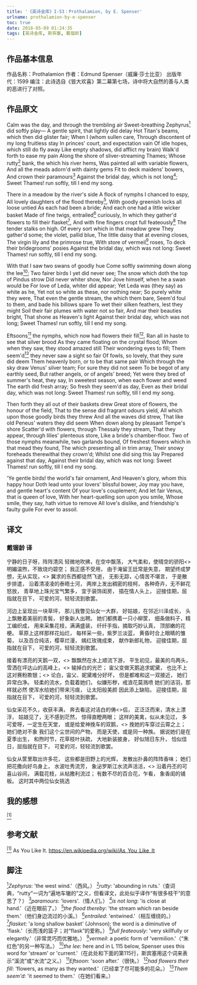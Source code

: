 ```yaml
---
title: '《英诗金库》I-53：Prothalamion, by E. Spenser'
urlname: prothalamion-by-e-spenser
toc: true
date: 2018-05-09 01:24:35
tags: [英诗金库, 斯宾塞, 戴镏龄]
---
```


## 作品基本信息

作品名称：Prothalamion
作者：Edmund Spenser（威廉·莎士比亚）
出版年代：1599
编注：此诗选自《皆大欢喜》第二幕第七场，诗中将大自然的善与人类的恶进行了对照。

## 作品原文

Calm was the day, and through the trembling air
Sweet-breathing Zephyrus<a href="#note1" id="note1ref"><sup>1</sup></a> did softly play—
A gentle spirit, that lightly did delay
Hot Titan's beams, which then did glister fair;
When I (whom sullen care,
Through discontent of my long fruitless stay
In princes' court, and expectation vain
Of idle hopes, which still do fly away
Like empty shadows, did afflict my brain)
Walk'd forth to ease my pain
Along the shore of sliver-streaming Thames;
Whose rutty<a href="#note2" id="note2ref"><sup>2</sup></a> bank, the which his river hems,
Was painted all with variable flowers,
And all the meads adorn'd with dainty gems
Fit to deck maidens' bowers,
And crown their paramours<a href="#note3" id="note3ref"><sup>3</sup></a>
Against the bridal day, which is not long<a href="#note4" id="note4ref"><sup>4</sup></a>;
Sweet Thames! run softly, till I end my song.

There in a meadow by the river's side
A flock of nymphs I chanced to espy,
All lovely daughters of the flood thereby<a href="#note5" id="note5ref"><sup>5</sup></a>,
With goodly greenish locks all loose untied
As each had been a bride;
And each one had a little wicker basket
Made of fine twigs, entrailed<a href="#note6" id="note6ref"><sup>6</sup></a> curiously,
In which they gather'd flowers to fill their flasket<a href="#note7" id="note7ref"><sup>7</sup></a>,
And with fine fingers cropt full feateously<a href="#note8" id="note8ref"><sup>8</sup></a>
The tender stalks on high.
Of every sort which in that meadow grew
They gather'd some; the violet, pallid blue,
The little daisy that at evening closes,
The virgin lily and the primrose true,
With store of vermeil<a href="#note9" id="note9ref"><sup>9</sup></a> roses,
To deck their bridegrooms' posies
Against the bridal day, which was not long:
Sweet Thames! run softly, till I end my song.

With that I saw two swans of goodly hue
Come softly swimming down along the lee<a href="#note10" id="note10ref"><sup>10</sup></a>;
Two fairer birds I yet did never see;
The snow which doth the top of Pindus strow
Did never whiter show,
Nor Jove himself, when he a swan would be
For love of Leda, whiter did appear;
Yet Leda was (they say) as white as he,
Yet not so white as these, nor nothing near;
So purely white they were,
That even the gentle stream, the which them bare,
Seem'd foul to them, and bade his billows spare
To wet their silken feathers, lest they might
Soil their fair plumes with water not so fair,
And mar their beauties bright,
That shone as Heaven's light
Against their bridal day, which was not long;
Sweet Thames! run softly, till I end my song.

Eftsoons<a href="#note11" id="note11ref"><sup>11</sup></a> the nymphs, which now had flowers their fill<a href="#note12" id="note12ref"><sup>12</sup></a>,
Ran all in haste to see that silver brood
As they came floating on the crystal flood;
Whom when they saw, they stood amazed still
Their wondering eyes to fill;
Them seem'd<a href="#note13" id="note13ref"><sup>13</sup></a> they never saw a sight so fair
Of fowls, so lovely, that they sure did deem
Them heavenly born, or to be that same pair
Which through the sky draw Venus' silver team;
For sure they did not seem
To be begot of any earthly seed,
But rather angels, or of angels' breed;
Yet were they bred of summer's heat, they say,
In sweetest season, when each flower and weed
The earth did fresh array;
So fresh they seem'd as day,
Even as their bridal day, which was not long:
Sweet Thames! run softly, till I end my song.

Then forth they all out of their baskets drew
Great store of flowers, the honour of the field,
That to the sense did fragrant odours yield,
All which upon those goodly birds they threw
And all the waves did strew,
That like old Peneus' waters they did seem
When down along by pleasant Tempe's shore
Scatter'd with flowers, through Thessaly they stream,
That they appear, through lilies' plenteous store,
Like a bride's chamber-floor.
Two of those nymphs meanwhile, two garlands bound,
Of freshest flowers which in that mead they found,
The which presenting all in trim array,
Their snowy foreheads therewithal they crown'd;
Whilst one did sing this lay
Prepared against that day,
Against their bridal day, which was not long:
Sweet Thames! run softly, till I end my song.

'Ye gentle birds! the world's fair ornament,
And Heaven's glory, whom this happy hour
Doth lead unto your lovers' blissful bower,
Joy may you have, and gentle heart's content
Of your love's couplement;
And let fair Venus, that is queen of love,
With her heart-quelling son upon you smile,
Whose smile, they say, hath virtue to remove
All love's dislike, and friendship's faulty guile
For ever to assoil.


## 译文
### 戴镏龄 译

宁静的日子呀，阵阵清风
轻微地吹拂，在空中飘荡，
大气柔和，使晴空的骄阳<>
明媚温煦，不致烧灼碧空；
我正感不受用，
由于淹留王廷常是失意，
期望终成梦想，无从实现，<>
冀求的东西都徒然飞逝，
无影无踪，心情苦不堪言，
于是散步排遣，
沿着清凌凌的泰晤士河，
两岸上发出稠密的枝柯，
各种奇卉，无不鲜花怒放，
青草地上珠光宝气繁多，
宜于装饰闺房，
插在情人头上，
迎接佳期，屈指就在目下，
可爱的河，轻轻流到歌罢。

河边上呈现出一块草坪，
那儿我瞥见仙女一大群，
好姑娘，在邻近川泽成长，
头上飘散着美丽的青鬓，
好象新人出聘。
她们都携着一只小柳筐，
细条做料子，精工编织成，
用来采集花枝，满满盛装，
纤纤手指，摘取巧妙认真，
顶部嫩的花梗。
草原上这样那样花灿烂，
每样采一些，紫罗兰淡蓝，
黄昏时合上眼睛的雏菊，
以及百合纯洁，樱草烂漫，
嫣红玫瑰成束，
献作新郎礼物，
迎接佳期，屈指就在目下，
可爱的河，轻轻流到歌罢。

接着有漂亮的天鹅一双，<>
飘飘然在水上顺流下游，
平生初见，最美的鸟两头，
雪洒在坪达山的高峰上，<>
输掉白的光芒；
宙父变做天鹅追求妮黛，
也比不上这对赛粉欺银；<>
论白，宙父、妮黛难分好坏，
但是都难和这一双接近，
她们异常白净。
轻柔的流水，负载着她们，
似嫌形秽，戒浪花莫溅喷
她们的洁羽，那样就必然
使浑水给她们带来污痕，
让太阳般美颜
因此添上缺陷，
迎接佳期，屈指就在目下，
可爱的河，轻轻流到歌罢。

仙女采花不久，收获丰满，
奔去看这对洁白的俦<>侣，
正泛泛而来，清水上漂浮，
姑娘见了，无不感到茫然，
惊得直瞪两眼；
这样的美禽，似从未见过，
多可爱呀，一定生在天堂，
或是给爱神挽车的双鹅，<>
挽她的车穿过云霄之上；
她们绝对不象
我们这个尘世间的产物，
而是天使，或是同一种族。
据说她们是在夏季出生，
和煦时节，花草枝叶扶疏，
大地新装披身，
好似旭日东升，
恰似佳日，屈指就在目下，
可爱的河，轻轻流到歌罢。

仙女从筐里取出许多花，
这些都是田野上的光辉，
发散出扑鼻的阵阵香味；
她们把花撒向好鸟身上，
水波吐秀流芳，
象泌罗斯江水流声活活，<>
沿着丹丕的可喜山谷间，
满载花枝，从帖撒利流过；
有数不尽的百合花，乍看，
象香闺的铺板。
这时其中两位仙女挑选

## 我的感想

<a href="#bib1" id="bib1ref"><sup>[1]</sup></a>

## 参考文献
<a id="bib1" href="#bib1ref"><sup>[1]</sup></a> As You Like It. https://en.wikipedia.org/wiki/As_You_Like_It

## 脚注
<a id="note1" href="#note1ref"><sup>1</sup></a>*Zephyrus*: 'the west wind.'（西风。）
<a id="note2" href="#note2ref"><sup>2</sup></a>*rutty*: 'abounding in ruts.'（查词典，“rutty”一词为“遍地车辙的”之义，但看译文，此处似乎译作“有很多枝干”的意思了？）
<a id="note3" href="#note3ref"><sup>3</sup></a>*paramours*: 'lovers'.（情人们。）
<a id="note4" href="#note4ref"><sup>4</sup></a>*is not long*: 'is close at hand.'（近在眼前了。）
<a id="note5" href="#note5ref"><sup>5</sup></a>*the flood thereby*: 'the stream which ran beside them.'（他们身边流过的小溪。）
<a id="note6" href="#note6ref"><sup>6</sup></a>*entrailed*: 'entwined.'（相互缠绕的。）
<a id="note7" href="#note7ref"><sup>7</sup></a>*flasket*: 'a long shallow basket' (Johnson); the word is a diminutive of 'flask.'（长而浅的篮子；对“flask”的爱称。）
<a id="note8" href="#note8ref"><sup>8</sup></a>*full feateously*: 'very skillfully or elegantly.'（非常灵巧而优雅地。）
<a id="note9" href="#note9ref"><sup>9</sup></a>*vermeil*: a poetic form of 'vermilion.'（“朱红色”的另一种写法。）
<a id="note10" href="#note10ref"><sup>10</sup></a>*the lee*: here and in L 115 below, Spenser uses this word for 'stream' or 'current.'（在此处和下面的第115行，斯宾塞用这个词来表示“溪流”或“水流”之义。）
<a id="note11" href="#note11ref"><sup>11</sup></a>*Eftsoon*: 'soon after.'（很快。）
<a id="note12" href="#note12ref"><sup>12</sup></a>*had flowers their fill*: 'flowers, as many as they wanted.'（已经拿了尽可能多的花朵。）
<a id="note13" href="#note13ref"><sup>13</sup></a>*Them seem'd*: 'it seemed to them.'（在她们看来。）
